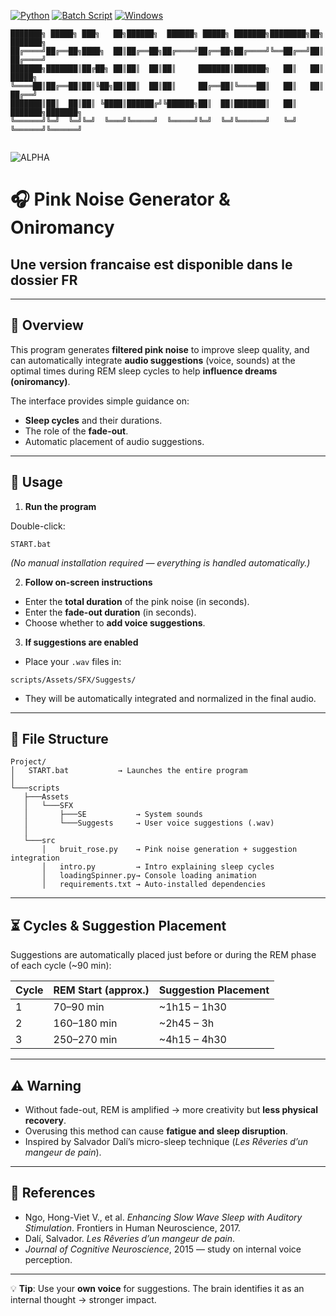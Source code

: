 [![Python](https://img.shields.io/badge/Python-3.10+-blue)](https://www.python.org/)
[![Batch Script](https://img.shields.io/badge/script-batch-DDFF00)](https://learn.microsoft.com/en-us/windows-server/administration/windows-commands/windows-commands)
[![Windows](https://img.shields.io/badge/WINDOWS-blue)](https://www.microsoft.com/en-us/windows)

```
███████╗ █████╗ ███╗   ██╗██████╗  ██████╗ █████╗ ███████╗████████╗██╗     ███████╗
██╔════╝██╔══██╗████╗  ██║██╔══██╗██╔════╝██╔══██╗██╔════╝╚══██╔══╝██║     ██╔════╝
███████╗███████║██╔██╗ ██║██║  ██║██║     ███████║███████╗   ██║   ██║     █████╗  
╚════██║██╔══██║██║╚██╗██║██║  ██║██║     ██╔══██║╚════██║   ██║   ██║     ██╔══╝  
███████║██║  ██║██║ ╚████║██████╔╝╚██████╗██║  ██║███████║   ██║   ███████╗███████╗
╚══════╝╚═╝  ╚═╝╚═╝  ╚═══╝╚═════╝  ╚═════╝╚═╝  ╚═╝╚══════╝   ╚═╝   ╚══════╝╚══════╝
                                                                                   
```

![ALPHA](https://img.shields.io/badge/ALPHA-red)

# 🎧 **Pink Noise Generator & Oniromancy**

## Une version francaise est disponible dans le dossier FR

---

## 📌 **Overview**

This program generates **filtered pink noise** to improve sleep quality, and can automatically integrate **audio suggestions** (voice, sounds) at the optimal times during REM sleep cycles to help **influence dreams (oniromancy)**.

The interface provides simple guidance on:

* **Sleep cycles** and their durations.
* The role of the **fade-out**.
* Automatic placement of audio suggestions.

---

## 🚀 **Usage**

1. **Run the program**

Double-click:

```
START.bat
```

*(No manual installation required — everything is handled automatically.)*

2. **Follow on-screen instructions**

* Enter the **total duration** of the pink noise (in seconds).
* Enter the **fade-out duration** (in seconds).
* Choose whether to **add voice suggestions**.

3. **If suggestions are enabled**

* Place your `.wav` files in:

```
scripts/Assets/SFX/Suggests/
```

* They will be automatically integrated and normalized in the final audio.

---

## 📂 **File Structure**

```
Project/
│   START.bat           → Launches the entire program
│
└───scripts
   ├───Assets
   │   └───SFX
   │       ├───SE           → System sounds
   │       └───Suggests     → User voice suggestions (.wav)
   │
   └───src
       │   bruit_rose.py    → Pink noise generation + suggestion integration
       │   intro.py         → Intro explaining sleep cycles
       │   loadingSpinner.py→ Console loading animation
       │   requirements.txt → Auto-installed dependencies
```

---

## ⏳ **Cycles & Suggestion Placement**

Suggestions are automatically placed just before or during the REM phase of each cycle (\~90 min):

| Cycle | REM Start (approx.) | Suggestion Placement |
| ----- | ------------------- | -------------------- |
| 1     | 70–90 min           | \~1h15 – 1h30        |
| 2     | 160–180 min         | \~2h45 – 3h          |
| 3     | 250–270 min         | \~4h15 – 4h30        |

---

## ⚠️ **Warning**

* Without fade-out, REM is amplified → more creativity but **less physical recovery**.
* Overusing this method can cause **fatigue and sleep disruption**.
* Inspired by Salvador Dalí’s micro-sleep technique (*Les Rêveries d’un mangeur de pain*).

---

## 📜 **References**

* Ngo, Hong-Viet V., et al. *Enhancing Slow Wave Sleep with Auditory Stimulation*. Frontiers in Human Neuroscience, 2017.
* Dalí, Salvador. *Les Rêveries d’un mangeur de pain*.
* *Journal of Cognitive Neuroscience*, 2015 — study on internal voice perception.

---

💡 **Tip**: Use your **own voice** for suggestions. The brain identifies it as an internal thought → stronger impact.

